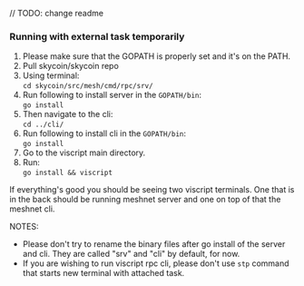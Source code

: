 // TODO: change readme
### Running with external task temporarily

1. Please make sure that the GOPATH is properly set and it's on the PATH.
2. Pull skycoin/skycoin repo
3. Using terminal:<br>
    ```cd skycoin/src/mesh/cmd/rpc/srv/```
4. Run following to install server in the `GOPATH/bin`:<br>
    ```go install```
5. Then navigate to the cli: <br>
    ```cd ../cli/```
6. Run following to install cli in the `GOPATH/bin`:<br>
    ```go install```
7. Go to the viscript main directory.
8. Run: <br>
    ```go install && viscript```

If everything's good you should be seeing two viscript terminals.
One that is in the back should be running meshnet server and one on top of that the meshnet cli.

NOTES:
- Please don't try to rename the binary files after go install of the server and cli.
    They are called "srv" and "cli" by default, for now.
- If you are wishing to run viscript rpc cli, please don't use `stp` command that starts new terminal
    with attached task.